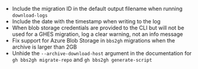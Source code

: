- Include the migration ID in the default output filename when running `download-logs`
- Include the date with the timestamp when writing to the log
- When blob storage credentials are provided to the CLI but will not be used for a GHES migration, log a clear warning, not an info message
- Fix support for Azure Blob Storage in `bbs2gh` migrations when the archive is larger than 2GB
- Unhide the `--archive-download-host` argument in the documentation for `gh bbs2gh migrate-repo` and `gh bbs2gh generate-script`
